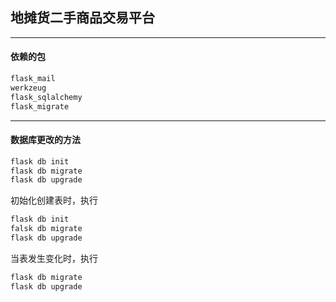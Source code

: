 ## 地摊货二手商品交易平台

----

#### 依赖的包

```python
flask_mail
werkzeug
flask_sqlalchemy
flask_migrate
```

----

#### 数据库更改的方法

```python
flask db init
flask db migrate
flask db upgrade
```

初始化创建表时，执行
```python
flask db init
falsk db migrate
flask db upgrade
```
当表发生变化时，执行
```python
flask db migrate
flask db upgrade
```


